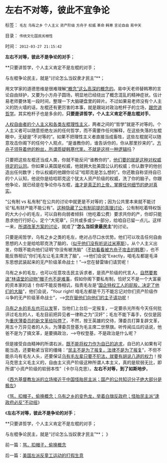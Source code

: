 # 左右不对等，彼此不宜争论

标签： `毛左` `乌有之乡` `个人主义` `资产阶级` `方舟子` `权威` `革命` `韩寒` `言论自由` `易中天` 

目录： `传统文化国民劣根性`

时间： `2012-03-27 21:15:42`

**左右不对等，彼此不是争论的对手**；

**只要讲哲学，个人主义肯定不是左棍的对手；

与左棍争论民主，就是“讨论怎么当奴隶才民主”**；

用文学家的道德思维是很难理解[“概念”这么高深的概念的](../../../2011/3/3/语文也可成科学；沟通的科学.md)。易中天老师替韩寒的言论自由辩护，又要为小方舟子圆场，明显地已经绕出了概念混乱的精神症状。估计易老师要休笔一段时间，整理一下大脑硬盘里的碎片。不过如果易老师没有个人主义的防火墙的话，左棍还有更厉害的本事，就是跟站对政治枪杆子的立场，[跟您讲哲学](../../../2010/2/3/迷恋哲学不是邪恶的，就是没用的.md)。其实枪杆子也是多余的，**只要是讲哲学，个人主义肯定不是左棍对手**。

[人权自由者的个人主义和各类左棍理性主义](../../../2012/2/8/个人主义眼中的革命分子和不革命的韩寒.md)，两者之间的“哲学”就是不对等的。个人主义者可以随意拒绝左派的任何哲学，而不需要作任何解释，在这些失落的左棍眼中，无疑是“不对等的”。如果不把理性主义者直接当成畜牲，这些左棍就可以随意攻击你阁下的任何个人观点，“是谁教你的，谁告诉你的，你从那里抄来的”。[方舟子领导着他的粉丝，所谓质疑韩寒代笔，不就是这样一种逻辑吗](../../../2012/2/1/横眉冷对伪君子，左狗总是闹革命.md)？

只要把这些左棍还当成人类，你就不能反问“谁教你的”，[他们要的就是这种对权威待定的认同](../../../2012/3/25/科学认知不允许“学术分歧”.md)。你如果认美国是权威，他就拥大批美国公认的权威；你认数字的他创造出任何数字；你认权威的他跟你论证“哈耶克是怎么想的”。你还敢自称坚持自已的个人认知，他说你是给哈耶克这个犹太人资产阶级的权威，洗了你的脑子。你跟他争论，就已经是在争论你与左棍，[谁才是真正的上帝，掌握任何细节的绝对真实](../../../2009/6/25/MyGod!我的上帝！绝对的真理存在吗？.md)。

“公有制 vs 私有制”在公共的讨论中就更是不对等的；因为公共里本来就不能讨论“私有财产能不能公有”。[这种隐藏了公有制前提的真理讨论](../../../2012/3/21/“改革达成共识”是自欺欺人；“保卫国企”的真面目.md)，公有制吃着特权饭的大大小小的毛左，可以自称向弱者倾斜（他吃着公费）要求共你的产，你却只能恳求他行行好心，定个“大宪章”，只共或多或少一部分，给咱自已留一点儿。这样一来，[所谓改革方案的讨论](../../../2011/12/27/不用谦虚得随便当别人的奴隶.md)，就成了“**怎么当奴隶最民主**”的讨论。

只要是闹哲学，乌有之乡之类的毛左，绝对占尽口水优势。他们可以攻击任何自由思想的人士是给哈耶克洗了脑的，（[似乎他们没有听说过米塞斯](../../../2010/3/7/Individualism（个体价值）不宜混同个人主义.md)）。从个人主义出发，你既不能向他们证明“你没有被洗脑”（[不妨看看被方舟子攻击的韩寒](../../../2012/2/16/韩寒不革命和叙利亚案，表现了什么是温和什么是激进？.md)），也不能反唇相讥“你们毛左让毛主席洗了脑”，——>他们会说“Exactly，咱毛左都是毛泽东思想武装起来的无产阶级革命战士！”——>您在替雷锋们请赏呢！

乌有之乡的毛左，也可以任意攻击民主诉求者，是资产阶级的代言人，[自然要套进“林语堂的动物”帽子也不是难事](../../../2011/2/3/人科动物的生物行为分析和进化规律.md)，假如你阁下要私有制，恰好又不是一个大富豪的资本家的话！你却不能反唇相讥，指责毛左是“[国企特权工人的屁股，决定了他们的大脑](../../../2009/8/11/改革攻坚的雷区，坚在那里？危险在那里？.md)”，他们会说，“Your right! 咱毛左都是千万不能忘记对你们资产阶级作斗争的无产阶级革命战士”，——>[您在替他们向他们的主子请功呢](../../../2012/3/19/没有黑社会者的优越性.md)！

[乌有之乡的毛左也可以发](http://darthvad.blog.163.com/blog/static/53399470201082143559587/)誓，当他们上台后一定报复，一定要杀光所有今天任何批评过毛左的人，毛左目前把异见者一律称之为“汉奸”；毛左不能下毒手，仅仅是因为[重庆薄委员的新文革给叫停了](../../../2012/3/21/重庆打黑说话算数，只办文强一个官.md)，不然，按王英雄的交待，薄委员打算复辟文革，用五十万异见者的人头，为薄委员登基为毛主席二世祭旗。听传闻瓜瓜的话说，他爸不是为了搞文革，是要搞政治，——>夺权登基，不是政治是什么呢？

但是接受自由精神的所谓右派，[既不能将权力作为自已的追求](../../../2009/5/17/民主价值观不能持有政治野心.md)，自已的人如果有可能当选，还要勒紧当官的缰绳：“[民主不是为了报复，法律不是为了报复](../../../2011/11/3/民主不是为了报复，法律不是为了报复.md)”，不但不能杀乌有毛左人头，还要保证[乌有毛左辈只要不犯法，就要有胡说八道的权力](../../../2012/3/16/自由不是美德，自由不是天经地义的.md)！按马克思主义毛主义的，自由主义资产阶级这种所谓人本主义，真的是软弱无比，即所谓“小资产阶级的软弱本性”（卡尔马克思）。**左右不对等，到了如斯地步**。

《[西方基督教左派的立场接近于中国怪胎民主派；国产的公共知识分子绝大部分是极左](../../../2012/3/26/东方民众缺乏对西方社会的了解.md)》

《[骂，扣帽子，偷换概念；乌有之乡的变色龙，举着白旗反政府；怪胎民主派“逢政府必反”不动摇](../../../2012/3/27/骂，扣帽子，偷换概念.md)》

《**左右不对等，彼此不是争论的对手**；

**只要讲哲学，个人主义肯定不是左棍的对手；

与左棍争论民主，就是“讨论怎么当奴隶才民主”**； 》



前一篇：[骂，扣帽子，偷换概念](../../../2012/3/27/骂，扣帽子，偷换概念.md)

后一篇：[美国左派反童工运动的打假生意](../../../2012/3/27/美国左派反童工运动的打假生意.md)